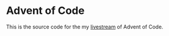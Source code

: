 # Advent of Code
This is the source code for the my [livestream](https://www.twitch.tv/timpote)
of Advent of Code.
